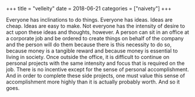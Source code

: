 +++
title = "velleity"
date = 2018-06-21
categories = ["naivety"]
+++

Everyone has inclinations to do things. Everyone has ideas. Ideas are cheap. Ideas are easy to make. Not everyone has the intensity of desire to act upon these ideas and thoughts, however. A person can sit in an office at a corporate job and be ordered to create things on behalf of the company and the person will do them because there is this necessity to do so, because money is a tangible reward and because money is essential to living in society. Once outside the office, it is difficult to continue on personal projects with the same intensity and focus that is required on the job. There is no incentive except for the sense of personal accomplishment. And in order to complete these side projects, one must value this sense of accomplishment more highly than it is actually probably worth. And so it goes.
